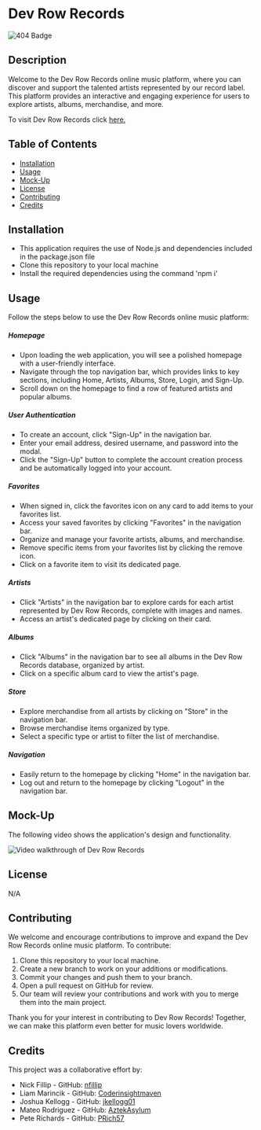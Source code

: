 # Dev Row Records

![404 Badge](https://img.shields.io/badge/No_License_Chosen-red)

## Description

  Welcome to the Dev Row Records online music platform, where you can discover and support the talented artists represented by our record label. This platform provides an interactive and engaging experience for users to explore artists, albums, merchandise, and more.

  To visit Dev Row Records click [here.](https://dev-row-records-63d750921ea0.herokuapp.com/)

## Table of Contents

  - [Installation](#installation)
  - [Usage](#usage)
  - [Mock-Up](#mock-up)
  - [License](#license)
  - [Contributing](#contributing)
  - [Credits](#credits)

## Installation

  - This application requires the use of Node.js and dependencies included in the package.json file
  - Clone this repository to your local machine
  - Install the required dependencies using the command 'npm i'

## Usage

  Follow the steps below to use the Dev Row Records online music platform:

  ##### Homepage

  - Upon loading the web application, you will see a polished homepage with a user-friendly interface.
  - Navigate through the top navigation bar, which provides links to key sections, including Home, Artists, Albums, Store, Login, and Sign-Up.
  - Scroll down on the homepage to find a row of featured artists and popular albums.

  ##### User Authentication

  - To create an account, click "Sign-Up" in the navigation bar.
  - Enter your email address, desired username, and password into the modal.
  - Click the "Sign-Up" button to complete the account creation process and be automatically logged into your account.

  ##### Favorites

  - When signed in, click the favorites icon on any card to add items to your favorites list.
  - Access your saved favorites by clicking "Favorites" in the navigation bar.
  - Organize and manage your favorite artists, albums, and merchandise.
  - Remove specific items from your favorites list by clicking the remove icon.
  - Click on a favorite item to visit its dedicated page.

  ##### Artists
  
  - Click "Artists" in the navigation bar to explore cards for each artist represented by Dev Row Records, complete with images and names.
  - Access an artist's dedicated page by clicking on their card.

  ##### Albums

  - Click "Albums" in the navigation bar to see all albums in the Dev Row Records database, organized by artist.
  - Click on a specific album card to view the artist's page.

  ##### Store

  - Explore merchandise from all artists by clicking on "Store" in the navigation bar.
  - Browse merchandise items organized by type.
  - Select a specific type or artist to filter the list of merchandise.

  ##### Navigation

  - Easily return to the homepage by clicking "Home" in the navigation bar.
  - Log out and return to the homepage by clicking "Logout" in the navigation bar.

## Mock-Up

  The following video shows the application's design and functionality.

  ![Video walkthrough of Dev Row Records](./public/Assets/Misc_Photos/dev-row-records.gif)

## License

  N/A

## Contributing

 We welcome and encourage contributions to improve and expand the Dev Row Records online music platform. To contribute:

  1. Clone this repository to your local machine.
  2. Create a new branch to work on your additions or modifications.
  3. Commit your changes and push them to your branch.
  4. Open a pull request on GitHub for review.
  5. Our team will review your contributions and work with you to merge them into the main project.

Thank you for your interest in contributing to Dev Row Records! Together, we can make this platform even better for music lovers worldwide.

## Credits

  This project was a collaborative effort by:

  - Nick Fillip - GitHub: [nfillip](https://github.com/nfillip)
  - Liam Marincik - GitHub: [Coderinsightmaven](https://github.com/Coderinsightmaven)
  - Joshua Kellogg - GitHub: [jkellogg01](https://github.com/jkellogg01)
  - Mateo Rodriguez - GitHub: [AztekAsylum](https://github.com/AztekAsylum)
  - Pete Richards - GitHub: [PRich57](https://github.com/PRich57)